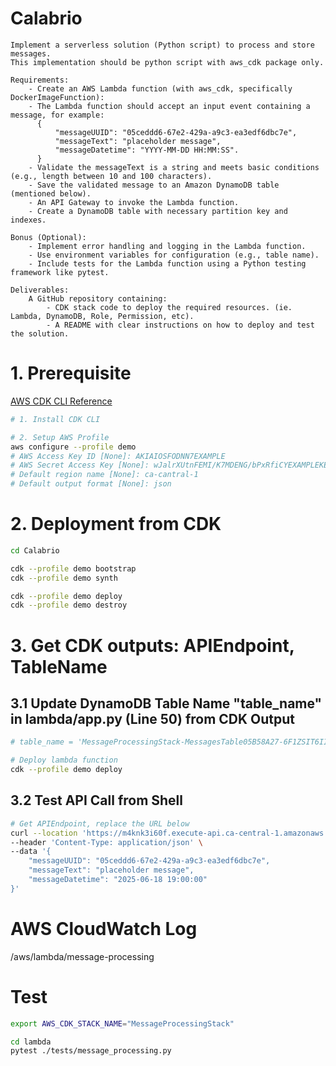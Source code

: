 # Calabrio
```
Implement a serverless solution (Python script) to process and store messages.  
This implementation should be python script with aws_cdk package only.  

Requirements:  
    - Create an AWS Lambda function (with aws_cdk, specifically DockerImageFunction):  
    - The Lambda function should accept an input event containing a message, for example:  
      { 
          "messageUUID": "05ceddd6-67e2-429a-a9c3-ea3edf6dbc7e",  
          "messageText": "placeholder message",  
          "messageDatetime": "YYYY-MM-DD HH:MM:SS". 
      } 
    - Validate the messageText is a string and meets basic conditions (e.g., length between 10 and 100 characters).  
    - Save the validated message to an Amazon DynamoDB table (mentioned below).  
    - An API Gateway to invoke the Lambda function.  
    - Create a DynamoDB table with necessary partition key and indexes.  

Bonus (Optional):  
    - Implement error handling and logging in the Lambda function.  
    - Use environment variables for configuration (e.g., table name).  
    - Include tests for the Lambda function using a Python testing framework like pytest.  
  
Deliverables:  
    A GitHub repository containing:  
        - CDK stack code to deploy the required resources. (ie. Lambda, DynamoDB, Role, Permission, etc). 
        - A README with clear instructions on how to deploy and test the solution.  
```
  
# 1. Prerequisite
[AWS CDK CLI Reference](https://docs.aws.amazon.com/cdk/v2/guide/cli.html)
```bash
# 1. Install CDK CLI

# 2. Setup AWS Profile
aws configure --profile demo
# AWS Access Key ID [None]: AKIAIOSFODNN7EXAMPLE
# AWS Secret Access Key [None]: wJalrXUtnFEMI/K7MDENG/bPxRfiCYEXAMPLEKEY
# Default region name [None]: ca-cantral-1
# Default output format [None]: json
```

# 2. Deployment from CDK
```bash
cd Calabrio

cdk --profile demo bootstrap
cdk --profile demo synth

cdk --profile demo deploy
cdk --profile demo destroy
```

# 3. Get CDK outputs: APIEndpoint, TableName
## 3.1 Update DynamoDB Table Name "table_name" in lambda/app.py (Line 50) from CDK Output
```bash
# table_name = 'MessageProcessingStack-MessagesTable05B58A27-6F1ZSIT6IIDO'

# Deploy lambda function
cdk --profile demo deploy
```

## 3.2 Test API Call from Shell
```bash
# Get APIEndpoint, replace the URL below
curl --location 'https://m4knk3i60f.execute-api.ca-central-1.amazonaws.com/messages' \
--header 'Content-Type: application/json' \
--data '{
    "messageUUID": "05ceddd6-67e2-429a-a9c3-ea3edf6dbc7e",
    "messageText": "placeholder message",
    "messageDatetime": "2025-06-18 19:00:00"
}'
```

# AWS CloudWatch Log
/aws/lambda/message-processing


# Test
```bash
export AWS_CDK_STACK_NAME="MessageProcessingStack"

cd lambda
pytest ./tests/message_processing.py
```